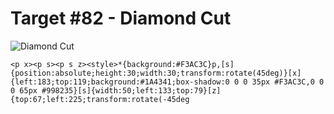 # Target #82 - Diamond Cut

![Diamond Cut](https://cssbattle.dev/targets/82.png)

```
<p x><p s><p s z><style>*{background:#F3AC3C}p,[s]{position:absolute;height:30;width:30;transform:rotate(45deg)}[x]{left:183;top:119;background:#1A4341;box-shadow:0 0 0 35px #F3AC3C,0 0 0 65px #998235}[s]{width:50;left:133;top:79}[z]{top:67;left:225;transform:rotate(-45deg
```
